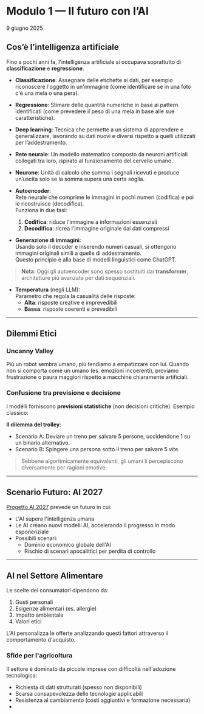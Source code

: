 # Modulo 1 — Il futuro con l’AI

9 giugno 2025

## Cos’è l’intelligenza artificiale

Fino a pochi anni fa, l'intelligenza artificiale si occupava soprattutto di **classificazione** e **regressione**.

- **Classificazione**: Assegnare delle etichette ai dati, per esempio riconoscere l'oggetto in un'immagine (come identificare se in una foto c'è una mela o una pera).
- **Regressione**: Stimare delle quantità numeriche in base ai pattern identificati (come prevedere il peso di una mela in base alle sue caratteristiche).
- **Deep learning**: Tecnica che permette a un sistema di apprendere e generalizzare, lavorando su dati nuovi e diversi rispetto a quelli utilizzati per l’addestramento.
- **Rete neurale**: Un modello matematico composto da neuroni artificiali collegati tra loro, ispirato al funzionamento del cervello umano.
- **Neurone**: Unità di calcolo che somma i segnali ricevuti e produce un’uscita solo se la somma supera una certa soglia.

- **Autoencoder**:  
  Rete neurale che comprime le immagini in pochi numeri (codifica) e poi le ricostruisce (decodifica).  
  Funziona in due fasi:  
  1. **Codifica**: riduce l'immagine a informazioni essenziali  
  2. **Decodifica**: ricrea l'immagine originale dai dati compressi  

- **Generazione di immagini**:  
  Usando solo il decoder e inserendo numeri casuali, si ottengono immagini originali simili a quelle di addestramento.  
  Questo principio è alla base di modelli linguistici come ChatGPT.

> **Nota**: Oggi gli autoencoder sono spesso sostituiti dai **transformer**, architetture più avanzate per dati sequenziali.

- **Temperatura** (negli LLM):  
  Parametro che regola la casualità delle risposte:  
  - **Alta**: risposte creative e imprevedibili  
  - **Bassa**: risposte coerenti e prevedibili  

---

## Dilemmi Etici

### Uncanny Valley
Più un robot sembra umano, più tendiamo a empatizzare con lui. Quando non si comporta come un umano (es. emozioni incoerenti), proviamo frustrazione o paura maggiori rispetto a macchine chiaramente artificiali.

### Confusione tra previsione e decisione
I modelli forniscono **previsioni statistiche** (non decisioni critiche). Esempio classico:

**Il dilemma del trolley**:  
- Scenario A: Deviare un treno per salvare 5 persone, uccidendone 1 su un binario alternativo.  
- Scenario B: Spingere una persona sotto il treno per salvare 5 vite.  

> Sebbene algoritmicamente equivalenti, gli umani li percepiscono diversamente per ragioni emotive.

---

## Scenario Futuro: AI 2027
[Progetto AI 2027](https://ai-2027.com/) prevede un futuro in cui:  
- L'AI supera l'intelligenza umana  
- Le AI creano nuovi modelli AI, accelerando il progresso in modo esponenziale  
- Possibili scenari:  
  - Dominio economico globale dell'AI  
  - Rischio di scenari apocalittici per perdita di controllo  

---

## AI nel Settore Alimentare

Le scelte dei consumatori dipendono da:  
1. Gusti personali  
2. Esigenze alimentari (es. allergie)  
3. Impatto ambientale  
4. Valori etici  

L'AI personalizza le offerte analizzando questi fattori attraverso il comportamento d'acquisto.

### Sfide per l'agricoltura
Il settore è dominato da piccole imprese con difficoltà nell'adozione tecnologica:  
- Richiesta di dati strutturati (spesso non disponibili)  
- Scarsa consapevolezza delle tecnologie applicabili  
- Resistenza al cambiamento (costi aggiuntivi e formazione necessaria)
- 
